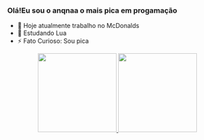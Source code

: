 ### Olá!Eu sou o anqnaa o mais pica em progamação

- 🔭 Hoje atualmente trabalho no McDonalds
- 🌱 Estudando Lua 
- ⚡ Fato Curioso: Sou pica

<div align="center">
  <a href="https://github.com/anqnaa">
  <img height="180em" src="https://github-readme-stats.vercel.app/api?username=anqnaa&show_icons=true&theme=dark&include_all_commits=true&count_private=true"/>
  <img height="180em" src="https://github-readme-stats.vercel.app/api/top-langs/?username=anqnaa&layout=compact&langs_count=7&theme=dark"/>
</div>
